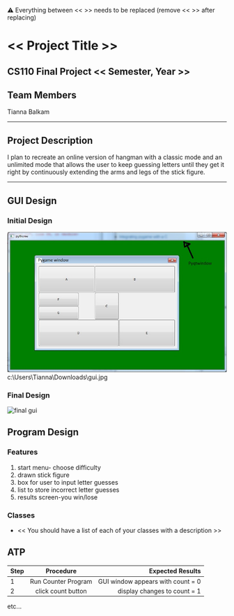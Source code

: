 
:warning: Everything between << >> needs to be replaced (remove << >> after replacing)

# << Project Title >>
## CS110 Final Project  << Semester, Year >>

## Team Members

Tianna Balkam

***

## Project Description

I plan to recreate an online version of hangman with a classic mode and an
unlimited mode that allows the user to keep guessing letters until they get
it right by continuously extending the arms and legs of the stick figure.

***    

## GUI Design

### Initial Design

![initial gui](assets/gui.jpg) 
c:\Users\Tianna\Downloads\gui.jpg

### Final Design

![final gui](assets/finalgui.jpg)

## Program Design

### Features

1. start menu- choose difficulty
2. drawn stick figure
3. box for user to input letter guesses
4. list to store incorrect letter guesses
5. results screen-you win/lose 

### Classes

- << You should have a list of each of your classes with a description >>

## ATP

| Step                 |Procedure             |Expected Results                   |
|----------------------|:--------------------:|----------------------------------:|
|  1                   | Run Counter Program  |GUI window appears with count = 0  |
|  2                   | click count button   | display changes to count = 1      |
etc...
